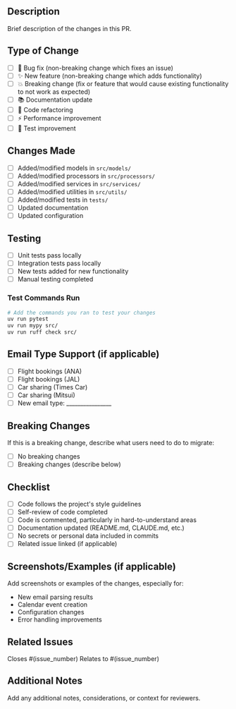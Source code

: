 ## Description

Brief description of the changes in this PR.

## Type of Change

- [ ] 🐛 Bug fix (non-breaking change which fixes an issue)
- [ ] ✨ New feature (non-breaking change which adds functionality)
- [ ] 💥 Breaking change (fix or feature that would cause existing functionality to not work as expected)
- [ ] 📚 Documentation update
- [ ] 🧹 Code refactoring
- [ ] ⚡ Performance improvement
- [ ] 🧪 Test improvement

## Changes Made

- [ ] Added/modified models in `src/models/`
- [ ] Added/modified processors in `src/processors/`
- [ ] Added/modified services in `src/services/`
- [ ] Added/modified utilities in `src/utils/`
- [ ] Added/modified tests in `tests/`
- [ ] Updated documentation
- [ ] Updated configuration

## Testing

- [ ] Unit tests pass locally
- [ ] Integration tests pass locally  
- [ ] New tests added for new functionality
- [ ] Manual testing completed

### Test Commands Run

```bash
# Add the commands you ran to test your changes
uv run pytest
uv run mypy src/
uv run ruff check src/
```

## Email Type Support (if applicable)

- [ ] Flight bookings (ANA)
- [ ] Flight bookings (JAL)  
- [ ] Car sharing (Times Car)
- [ ] Car sharing (Mitsui)
- [ ] New email type: ________________

## Breaking Changes

If this is a breaking change, describe what users need to do to migrate:

- [ ] No breaking changes
- [ ] Breaking changes (describe below)

## Checklist

- [ ] Code follows the project's style guidelines
- [ ] Self-review of code completed
- [ ] Code is commented, particularly in hard-to-understand areas
- [ ] Documentation updated (README.md, CLAUDE.md, etc.)
- [ ] No secrets or personal data included in commits
- [ ] Related issue linked (if applicable)

## Screenshots/Examples (if applicable)

Add screenshots or examples of the changes, especially for:
- New email parsing results
- Calendar event creation
- Configuration changes
- Error handling improvements

## Related Issues

Closes #(issue_number)
Relates to #(issue_number)

## Additional Notes

Add any additional notes, considerations, or context for reviewers.